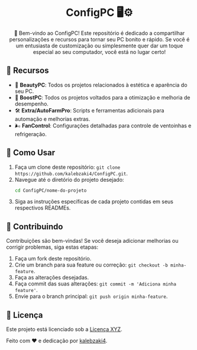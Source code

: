 <h1 align="center">ConfigPC 🖥️⚙️</h1>

<p align="center">
  👋 Bem-vindo ao ConfigPC! Este repositório é dedicado a compartilhar personalizações e recursos para tornar seu PC bonito e rápido. Se você é um entusiasta de customização ou simplesmente quer dar um toque especial ao seu computador, você está no lugar certo!
</p>

## 🌈 Recursos

- 🔧 **BeautyPC**: Todos os projetos relacionados à estética e aparência do seu PC.
- 🚀 **BoostPC**: Todos os projetos voltados para a otimização e melhoria de desempenho.
- 🛠️ **Extra/AutoFarmPro**: Scripts e ferramentas adicionais para automação e melhorias extras.
- 🌬️ **FanControl**: Configurações detalhadas para controle de ventoinhas e refrigeração.

## 🚀 Como Usar

1. Faça um clone deste repositório: `git clone https://github.com/kalebzaki4/ConfigPC.git`.
2. Navegue até o diretório do projeto desejado:
   ```sh
   cd ConfigPC/nome-do-projeto
   ```
3. Siga as instruções específicas de cada projeto contidas em seus respectivos READMEs.

## 🤝 Contribuindo

Contribuições são bem-vindas! Se você deseja adicionar melhorias ou corrigir problemas, siga estas etapas:

1. Faça um fork deste repositório.
2. Crie um branch para sua feature ou correção: `git checkout -b minha-feature`.
3. Faça as alterações desejadas.
4. Faça commit das suas alterações: `git commit -m 'Adiciona minha feature'`.
5. Envie para o branch principal: `git push origin minha-feature`.

## 📝 Licença

Este projeto está licenciado sob a [Licença XYZ](link_para_licenca).

Feito com ❤️ e dedicação por [kalebzaki4](https://www.github.com/kalebzaki4).
